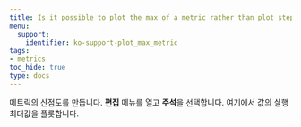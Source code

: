 ```yaml
---
title: Is it possible to plot the max of a metric rather than plot step by step?
menu:
  support:
    identifier: ko-support-plot_max_metric
tags:
- metrics
toc_hide: true
type: docs
---
```


메트릭의 산점도를 만듭니다. **편집** 메뉴를 열고 **주석**을 선택합니다. 여기에서 값의 실행 최대값을 플롯합니다.
